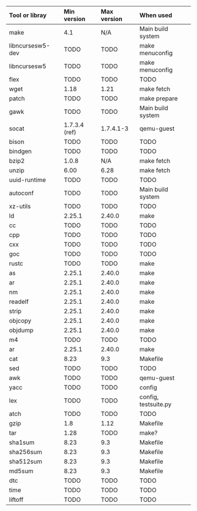 |Tool or libray     | 	Min version |	Max version |	When used           |
|:-------------     |:------------- |:--------------|:----------------------|
|make               |	4.1         |	N/A         |	Main build system   |
|libncursesw5-dev   | TODO 	        | TODO 	        | make menuconfig       |
|libncursesw5       | TODO 	        | TODO 	        | make menuconfig
|flex 	            | TODO 	        | TODO 	        | TODO
|wget 	            | 1.18 	        | 1.21 	        | make fetch
|patch 	            | TODO 	        | TODO 	        | make prepare
|gawk 	            | TODO 	        | TODO 	        | Main build system
|socat 	            | 1.7.3.4 (ref) | 1.7.4.1-3     | qemu-guest
|bison 	            | TODO 	        | TODO 	        | TODO
|bindgen 	        | TODO 	        | TODO 	        | TODO
|bzip2 	            | 1.0.8 	    | N/A 	        | make fetch
|unzip 	            | 6.00 	        | 6.28          | make fetch
|uuid-runtime 	    | TODO 	        | TODO      	| TODO
|autoconf 	        | TODO 	        | TODO 	        | Main build system
|xz-utils 	        | TODO 	        | TODO 	        | TODO
|ld 	            | 2.25.1 	    |2.40.0         | make
|cc 	            | TODO 	        | TODO 	        | TODO
|cpp 	            | TODO 	        | TODO 	        | TODO
|cxx 	            | TODO 	        | TODO 	        | TODO
|goc 	            | TODO 	        | TODO 	        | TODO
|rustc 	            | TODO 	        | TODO 	        | make
|as 	            | 2.25.1 	    |2.40.0         | make
|ar 	            | 2.25.1 	    |2.40.0         | make
|nm 	            | 2.25.1 	    |2.40.0         | make
|readelf 	        | 2.25.1 	    |2.40.0         | make
|strip 	            | 2.25.1 	    |2.40.0         | make
|objcopy 	        | 2.25.1 	    |2.40.0         | make
|objdump 	        | 2.25.1 	    |2.40.0         | make
|m4 	            | TODO 	        | TODO 	        | TODO
|ar 	            | 2.25.1 	    |2.40.0         | make
|cat 	            | 8.23 	        | 9.3 	        | Makefile
|sed 	            | TODO 	        | TODO 	        | TODO
|awk 	            | TODO 	        | TODO 	        | qemu-guest
|yacc 	            | TODO 	        | TODO 	        | config
|lex 	            | TODO 	        | TODO 	        | config, testsuite.py
|atch 	            | TODO 	        | TODO 	        | TODO
|gzip 	            | 1.8 	        | 1.12 	        | Makefile
|tar 	            | 1.28 	        | TODO 	        | make?
|sha1sum 	        | 8.23 	        | 9.3 	        | Makefile
|sha256sum 	        | 8.23 	        | 9.3 	        | Makefile
|sha512sum 	        | 8.23 	        | 9.3 	        | Makefile
|md5sum 	        | 8.23 	        | 9.3 	        | Makefile
|dtc 	            | TODO 	        | TODO      	| TODO
|time 	            | TODO 	        | TODO 	        | TODO
|liftoff 	        | TODO 	        | TODO 	        | TODO



